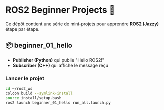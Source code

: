 # ROS2 Beginner Projects 🚀

Ce dépôt contient une série de mini-projets pour apprendre **ROS2 (Jazzy)** étape par étape.

## 📦 beginner_01_hello
- **Publisher (Python)** qui publie "Hello ROS2!"
- **Subscriber (C++)** qui affiche le message reçu

### Lancer le projet
```bash
cd ~/ros2_ws
colcon build --symlink-install
source install/setup.bash
ros2 launch beginner_01_hello run_all.launch.py
